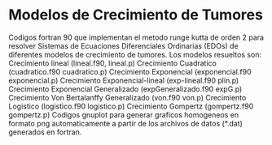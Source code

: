 # Modelos de Crecimiento de Tumores
Codigos fortran 90 que implementan el metodo runge kutta de orden 2 para resolver Sistemas de Ecuaciones Diferenciales Ordinarias (EDOs) de diferentes modelos de crecimiento de tumores.
Los modelos resueltos son:
Crecimiento lineal (lineal.f90, lineal.p)
Crecimiento Cuadratico (cuadratico.f90 cuadratico.p)
Crecimiento Exponencial (exponencial.f90 exponencial.p)
Crecimiento Exponencial-lineal (exp-lineal.f90 plin.p)
Crecimiento Exponencial Generalizado (expGeneralizado.f90 expG.p)
Crecimiento Von Bertalanffy Generalizado (von.f90 von.p)
Crecimiento Logistico (logistico.f90 logistico.p)
Crecimiento Gompertz (gompertz.f90 gompertz.p)
Codigos gnuplot para generar graficos homogeneos en formato png automaticamente a partir de los archivos de datos (*.dat) generados en fortran.
